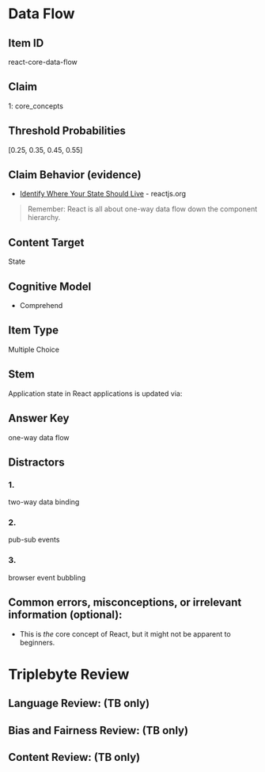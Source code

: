 # Data Flow

## Item ID
react-core-data-flow


## Claim
1: core_concepts

## Threshold Probabilities
[0.25, 0.35, 0.45, 0.55]

## Claim Behavior (evidence)
- [Identify Where Your State Should Live](https://reactjs.org/docs/thinking-in-react.html#step-4-identify-where-your-state-should-live) - reactjs.org
 > Remember: React is all about one-way data flow down the component hierarchy.

## Content Target
State

## Cognitive Model
* Comprehend

## Item Type
Multiple Choice

## Stem
Application state in React applications is updated via:


## Answer Key
one-way data flow

## Distractors
### 1.
two-way data binding

### 2.
pub-sub events

### 3.
browser event bubbling


## Common errors, misconceptions, or irrelevant information (optional):

* This is *the* core concept of React, but it might not be apparent to beginners.

# Triplebyte Review


## Language Review: (TB only)


## Bias and Fairness Review: (TB only)


## Content Review: (TB only)

